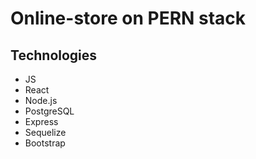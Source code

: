# Online-store on PERN stack

## Technologies

- JS
- React
- Node.js
- PostgreSQL
- Express
- Sequelize
- Bootstrap
